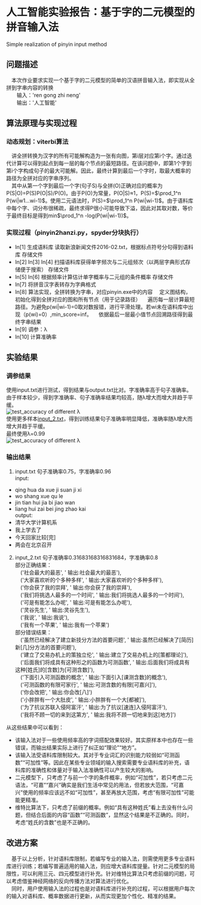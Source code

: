
# 人工智能实验报告：基于字的二元模型的拼音输入法
Simple realization of pinyin input method
## 问题描述
&emsp;本次作业要求实现一个基于字的二元模型的简单的汉语拼音输入法，即实现从全拼到字串内容的转换  
&emsp;&emsp;输入：'ren gong zhi neng'  
&emsp;&emsp;输出：'人工智能'  
  
## 算法原理与实现过程
### 动态规划：viterbi算法
&emsp;讲全拼转换为汉字的所有可能解构造为一张有向图，第i层对应第i个字。通过迭代计算可以得到起点到每一层的每个节点的最短路径。在该问题中，即第1个字到第i个字构成句子的最大可能解。因此，最终计算到最后一个字时，取最大概率的路径为全拼对应的字串序列。  
&emsp;其中从第一个字到最后一个字(句子S)与全拼(O)正确对应的概率为P(S|O)=P(S)P(O|S)/P(O)。由于P(O)为常量，P(O|S)≈1，P(S)=$\prod_1^n P(wi|w1...wi-1)$。使用二元语法时，P(S)=$\prod_1^n P(wi|wi-1)$。由于语料库中每个字、词分布很稀疏，最终求得P很小可能导致下溢，因此对其取对数，等价于最终目标是得到min$\prod_1^n -log(P(wi|wi-1))$。  
  
### 实现过程（pinyin2hanzi.py，spyder分块执行）
* In[1] 生成语料库 读取新浪新闻文件2016-02.txt，根据标点符号分句得到语料库 存储文件
* In[2] In[3] In[4] 扫描语料库获得单字频次与二元组频次（以两层字典形式存储便于搜索） 存储文件
* In[5] In[6] 根据频率计算估计单字概率与二元组的条件概率 存储文件
* In[7] 将拼音汉字表转存为字典格式
* In[8] 算法实现，全拼转换为字串，对应pinyin.exe中的内容
&emsp;定义图结构，初始化得到全拼对应的图和所有节点（用于记录路径）
&emsp;遍历每一层计算最短路径。为避免p(wi|wi-1)=0取对数报错，进行平滑处理。若wi未在语料库中出现（p(wi)=0）,min_score=inf。
&emsp;依据最后一层最小值节点回溯路径得到最终字串结果
* In[9] 调参：λ
* In[10] 计算准确率
  
## 实验结果
### 调参结果
使用input.txt进行测试，得到结果与output.txt比对。字准确率高于句子准确率。由于样本较少，得到字准确率、句子准确率结果均较高，随λ增大而增大并趋于平缓。  
![test_accuracy of different λ](https://github.com/h-xixixixix/Pinyin2Hanzi_vertibi/blob/main/src/test_accuracy_%CE%BB_input.png)   
使用更多样本[input_2.txt](https://github.com/AlexFxw/simple-pinyin-input/blob/master/data/input.txt)，得到训练结果句子准确率明显降低，准确率随λ增大而增大并趋于平缓。  
最终使用λ=0.99  
![test_accuracy of different λ](https://github.com/h-xixixixix/Pinyin2Hanzi_vertibi/blob/main/src/test_accuracy_%CE%BB_input.png)  
  
### 输出结果
1. input.txt 句子准确率0.75，字准确率0.96  
input: 
* qing hua da xue ji suan ji xi
* wo shang xue qu le
* jin tian hui jia bi jiao wan
* liang hui zai bei jing zhao kai  
output:
* 清华大学计算机系
* 我上学去了
* 今天回家比较[完]
* 两会在北京召开
2. input_2.txt 句子准确率0.31683168316831684，字准确率0.8  
部分正确结果：  
&emsp;('社会最大的最恶', ' 输出:社会最大的最恶'),   
&emsp;('大家喜欢听的个多种多样', ' 输出:大家喜欢听的个多种多样'),  
&emsp;('你会获了我的崇拜', ' 输出:你会获了我的崇拜'),   
&emsp;('我们将挑选人最多的一个时间', ' 输出:我们将挑选人最多的一个时间'),  
&emsp;('可是有能怎么办呢', ' 输出:可是有能怎么办呢'),  
&emsp;('灵谷先生', ' 输出:灵谷先生'),  
&emsp;('我说', ' 输出:我说'),   
&emsp;('我有一个苹果', ' 输出:我有一个苹果')  
部分错误结果：  
&emsp;('虽然已经解决了建立新技分方法的首要问题', ' 输出:虽然已经解决了[简历]新[几]分方法的首要问题'),  
&emsp;('建立了交易办机上的策独立伦', ' 输出:建立了交易办机上的[策都理论]'),  
&emsp;('后面我们将成具有这种形之的函数为可测函数', ' 输出:后面我们将成具有这种[姓氏]的[含数]为[可测含数]'),  
&emsp;('下面引入可测函数的概念', ' 输出:下面引入[课测含数]的概念'),  
&emsp;('可测函数的有限可家行', ' 输出:可测含数的有限[可嘉兴]'),  
&emsp;('你会改把', ' 输出:你会改[八]')  
&emsp;('小胖胖有一个大肚皮', ' 输出:小胖胖有一个大[都被]'),  
&emsp;('为了抗议苏联入侵阿富汗', ' 输出:为了抗议[速连]入侵阿富汗'),  
&emsp;('我将不顾一切的来到这第方', ' 输出:我将不顾一切地来到这[地方]')  
  
从这些结果中可以看到：  
* 该输入法对于一些使用频率高的字词搭配效果较好。其实原样本中也存在一些错误，而输出结果实际上进行了纠正如“理论”“地方”。
* 该输入法受语料库限制较大。其对于专业词汇的识别能力较弱如“可测函数”“可加性”等。因此在某些专业领域的输入搜索需要专业语料库的补充，语料库的准确性和体量对于输入法准确性可以产生较大的影响。
* 二元模型下，只考虑了与前一个字的条件概率，例如“可加性”，若只考虑二元语法，“可嘉”“嘉兴”确实是我们生活中常见的用法，但若放大范围，“可嘉兴”使用的频率应该远不如“可加性”，甚至再放大范围，考虑“有限可加性”可能能更精准。  
* 维特比算法下，只考虑了前缀的概率。例如“具有这种姓氏”看上去没有什么问题，但结合后面的内容“函数”“可测函数”，显然这个结果是不正确的。同时，考虑“姓氏的含数”也是不正确的。

## 改进方案
&emsp;基于以上分析，针对语料库限制，若编写专业的输入法，则需使用更多专业语料库进行训练；若编写普遍适用的输入法，则应增大语料库提量。针对二元模型的局限性，可以利用三元、四元模型进行补充。针对维特比算法只考虑前缀的问题，可以考虑借鉴神经网络的反向传播方法对算法进行优化。  
&emsp;同时，用户使用输入法的过程也是对语料库进行补充的过程，可以根据用户每次的输入对语料库、概率数据进行更新，从而实现更加个性化、精准的结果。
